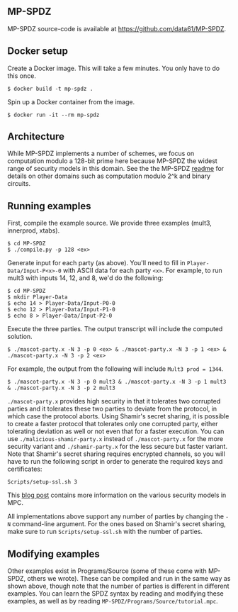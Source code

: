 ## MP-SPDZ

MP-SPDZ source-code is available at https://github.com/data61/MP-SPDZ.

## Docker setup

Create a Docker image. This will take a few minutes. You only have to do this
once.
```
$ docker build -t mp-spdz .
```

Spin up a Docker container from the image.
```
$ docker run -it --rm mp-spdz
```

## Architecture

While MP-SPDZ implements a number of schemes, we focus on computation
modulo a 128-bit prime here because MP-SPDZ the widest range of
security models in this domain. See the the MP-SPDZ
[readme](https://github.com/data61/MP-SPDZ) for details on other
domains such as computation modulo 2^k and binary circuits.

## Running examples

First, compile the example source. We provide three examples (mult3, innerprod,
xtabs).
```
$ cd MP-SPDZ
$ ./compile.py -p 128 <ex>
```

Generate input for each party (as above).
You'll need to fill in `Player-Data/Input-P<x>-0` with ASCII data for each party
`<x>`.
For example, to run mult3 with inputs 14, 12, and 8, we'd do the following:
```
$ cd MP-SPDZ
$ mkdir Player-Data
$ echo 14 > Player-Data/Input-P0-0
$ echo 12 > Player-Data/Input-P1-0
$ echo 8 > Player-Data/Input-P2-0
```

Execute the three parties. The output transcript will include the
computed solution.
```
$ ./mascot-party.x -N 3 -p 0 <ex> & ./mascot-party.x -N 3 -p 1 <ex> & ./mascot-party.x -N 3 -p 2 <ex>
```

For example, the output from the following will include `Mult3 prod = 1344`.
```
$ ./mascot-party.x -N 3 -p 0 mult3 & ./mascot-party.x -N 3 -p 1 mult3 & ./mascot-party.x -N 3 -p 2 mult3
```

`./mascot-party.x` provides high security in that it tolerates two
corrupted parties and it tolerates these two parties to deviate from
the protocol, in which case the protocol aborts. Using Shamir's secret
sharing, it is possible to create a faster protocol that tolerates
only one corrupted party, either tolerating deviation as well or not
even that for a faster execution. You can use
`./malicious-shamir-party.x` instead of `./mascot-party.x` for the
more security variant and `./shamir-party.x` for the less secure but
faster variant. Note that Shamir's secret sharing requires encrypted
channels, so you will have to run the following script in order to
generate the required keys and certificates:
```
Scripts/setup-ssl.sh 3
```

This [blog
post](https://sharemind.cyber.ee/the-many-flavours-of-multiparty-computation)
contains more information on the various security models in MPC.

All implementations above support any number of parties by changing
the `-N` command-line argument. For the ones based on Shamir's secret
sharing, make sure to run `Scripts/setup-ssl.sh` with the number of parties.

## Modifying examples

Other examples exist in Programs/Source (some of these come with MP-SPDZ, others we wrote). These can be compiled and run in the same way as shown above, though note that the number of parties is different in different examples. You can learn the SPDZ syntax by reading and modifying these examples, as well as by reading `MP-SPDZ/Programs/Source/tutorial.mpc`.
